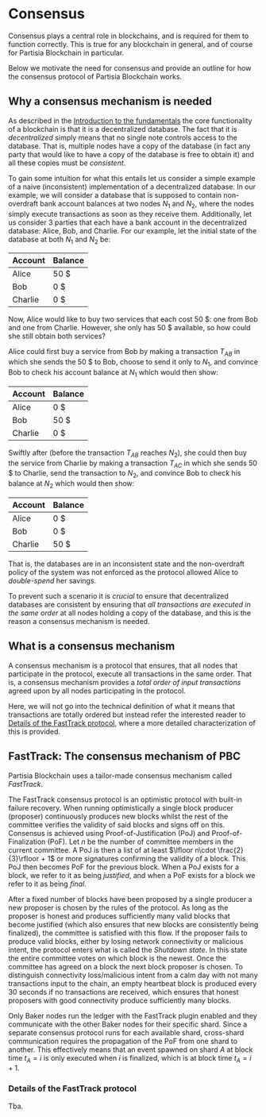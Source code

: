 # Consensus
Consensus plays a central role in blockchains, and is required for them to function correctly. This is true for any blockchain in general, and of course for Partisia Blockchain in particular. 

Below we motivate the need for consensus and provide an outline for how the consensus protocol of Partisia Blockchain works.

## Why a consensus mechanism is needed

As described in the [Introduction to the fundamentals](./introduction-to-the-fundamentals.md#what-is-a-blockchain) the core functionality of a blockchain is that it is a decentralized database. The fact that it is *decentralized* simply means that no single note controls access to the database. That is, multiple nodes have a copy of the database (in fact any party that would like to have a copy of the database is free to obtain it) and all these copies must be *consistent*.

To gain some intuition for what this entails let us consider a simple example of a naive (inconsistent) implementation of a decentralized database. In our example, we will consider a database that is supposed to contain non-overdraft bank account balances at two nodes $N_1$ and $N_2$, where the nodes simply execute transactions as soon as they receive them. Additionally, let us consider 3 parties that each have a bank account in the decentralized database: Alice, Bob, and Charlie. For our example, let the initial state of the database at both $N_1$ and $N_2$ be:

| Account | Balance |
|---------|---------|
| Alice   | 50 \$   |
| Bob     | 0 \$    |
| Charlie | 0 \$    |

Now, Alice would like to buy two services that each cost 50 \$: one from Bob and one from Charlie. However, she only has 50 \$ available, so how could she still obtain both services?

Alice could first buy a service from Bob by making a transaction $T_{AB}$ in which she sends the 50 \$ to Bob, choose to send it only to $N_1$, and convince Bob to check his account balance at $N_1$ which would then show: 

| Account | Balance |
|---------|---------|
| Alice   | 0  \$   |
| Bob     | 50 \$   |
| Charlie | 0 \$    |

Swiftly after (before the transaction $T_{AB}$ reaches $N_2$), she could then buy the service from Charlie by making a transaction $T_{AC}$ in which she sends 50 \$ to Charlie, send the transaction to $N_2$, and convince Bob to check his balance at $N_2$ which would then show: 

| Account | Balance |
|---------|---------|
| Alice   | 0  \$   |
| Bob     | 0 \$    |
| Charlie | 50 \$   |

That is, the databases are in an inconsistent state and the non-overdraft policy of the system was not enforced as the protocol allowed Alice to *double-spend* her savings.

To prevent such a scenario it is *crucial* to ensure that decentralized databases are consistent by ensuring that *all transactions are executed in the same order* at all nodes holding a copy of the database, and this is the reason a consensus mechanism is needed. 

## What is a consensus mechanism

A consensus mechanism is a protocol that ensures, that all nodes that participate in the protocol, execute all transactions in the same order. That is, a consensus mechanism provides a *total order of input transactions* agreed upon by all nodes participating in the protocol. 

Here, we will not go into the technical definition of what it means that transactions are totally ordered but instead refer the interested reader to [Details of the FastTrack protocol](#details-of-the-fasttrack-protocol), where a more detailed characterization of this is provided. 


## FastTrack: The consensus mechanism of PBC
Partisia Blockchain uses a tailor-made consensus mechanism called *FastTrack*. 

The FastTrack consensus protocol is an optimistic protocol with built-in failure recovery. When running optimistically a single block producer (proposer) continuously produces new blocks whilst the rest of the committee verifies the validity of said blocks and signs off on this. 
Consensus is achieved using Proof-of-Justification (PoJ) and Proof-of-Finalization (PoF). Let $n$ be the number of committee members in the current committee. A PoJ is then a list of at least $\lfloor n\cdot \frac{2}{3}\rfloor + 1$ or more signatures confirming the validity of a 
block. This PoJ then becomes PoF for the previous block. When a PoJ exists for a block, we refer to it as being *justified*, and when a PoF exists for a block we refer to it as being *final*.

After a fixed number of blocks have been proposed by a single producer a new proposer is chosen by the rules of the protocol. As long as the proposer is honest and produces sufficiently many valid blocks that become justified (which also ensures that new blocks are consistently being finalized), the committee is satisfied with this flow. 
If the proposer fails to produce valid blocks, either by losing network connectivity or malicious intent, the protocol enters what is called the *Shutdown state*. In this state the entire committee votes on which block is the newest. Once the committee has agreed on a block the next block proposer is chosen. To distinguish connectivity loss/malicious intent from a calm day with not many transactions input to the chain, an empty heartbeat block is produced every 30 seconds if no transactions are received, which ensures that honest proposers with good connectivity produce sufficiently many blocks.

Only Baker nodes run the ledger with the FastTrack plugin enabled and they communicate with the other Baker nodes for their specific shard. Since a separate consensus protocol runs for each available shard, cross-shard communication requires the propagation of the PoF from one shard to another. This effectively means that an event spawned on shard $A$ at block time $t_A = i$ is only executed when $i$ is finalized, which is at block time $t_A = i + 1$.

### Details of the FastTrack protocol

Tba. 
